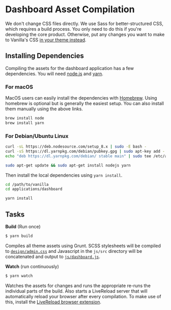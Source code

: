 # Dashboard Asset Compilation

We don't change CSS files directly. We use Sass for better-structured CSS, which requires a build process. You only need to do this if you're developing the core product. Otherwise, put any changes you want to make to Vanilla's CSS [in your theme instead](http://docs.vanillaforums.com/developer/theming/quickstart/).

## Installing Dependencies

Compiling the assets for the dashboard application has a few dependencies. You will need [node.js](https://nodejs.org/en/) and [yarn](https://yarnpkg.com/en/).

### For macOS

MacOS users can easily install the dependencies with [Homebrew](http://brew.sh/). Using homebrew is optional but is generally the easiest setup. You can also install them manually using the above links.

```bash
brew install node
brew install yarn
```

### For Debian/Ubuntu Linux
```bash
curl -sL https://deb.nodesource.com/setup_8.x | sudo -E bash -
curl -sS https://dl.yarnpkg.com/debian/pubkey.gpg | sudo apt-key add -
echo "deb https://dl.yarnpkg.com/debian/ stable main" | sudo tee /etc/apt/sources.list.d/yarn.list

sudo apt-get update && sudo apt-get install nodejs yarn
```

Then install the local dependencies using `yarn install`.

```sh
cd /path/to/vanilla
cd applications/dashboard

yarn install
```

## Tasks

**Build** (Run once)

```sh
$ yarn build
```

Compiles all theme assets using Grunt. SCSS stylesheets will be compiled to [`design/admin.css`](design/admin.css) and Javascript in the `js/src` directory will be concatenated and output to [`js/dashboard.js`](js/dashboard.js).

**Watch** (run continuously)

```sh
$ yarn watch
```

Watches the assets for changes and runs the appropriate re-runs the individual parts of the build. Also starts a LiveReload server that will automatically reload your browser after every compilation. To make use of this, install the [LiveReload browser extension](http://livereload.com/extensions/).
